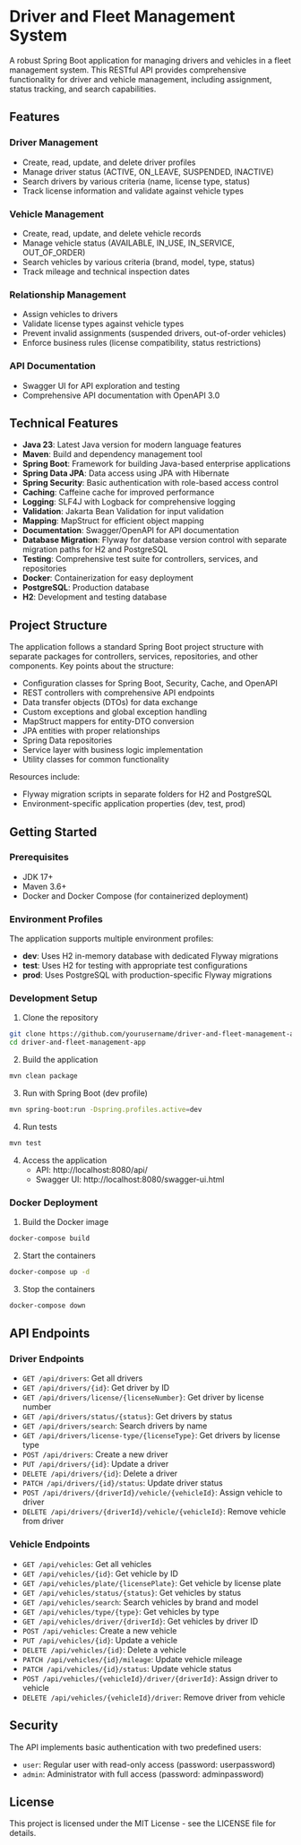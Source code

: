 # Driver and Fleet Management System

A robust Spring Boot application for managing drivers and vehicles in a fleet management system. This RESTful API provides comprehensive functionality for driver and vehicle management, including assignment, status tracking, and search capabilities.

## Features

### Driver Management
- Create, read, update, and delete driver profiles
- Manage driver status (ACTIVE, ON_LEAVE, SUSPENDED, INACTIVE)
- Search drivers by various criteria (name, license type, status)
- Track license information and validate against vehicle types

### Vehicle Management
- Create, read, update, and delete vehicle records
- Manage vehicle status (AVAILABLE, IN_USE, IN_SERVICE, OUT_OF_ORDER)
- Search vehicles by various criteria (brand, model, type, status)
- Track mileage and technical inspection dates

### Relationship Management
- Assign vehicles to drivers
- Validate license types against vehicle types
- Prevent invalid assignments (suspended drivers, out-of-order vehicles)
- Enforce business rules (license compatibility, status restrictions)

### API Documentation
- Swagger UI for API exploration and testing
- Comprehensive API documentation with OpenAPI 3.0

## Technical Features

- **Java 23**: Latest Java version for modern language features
- **Maven**: Build and dependency management tool
- **Spring Boot**: Framework for building Java-based enterprise applications
- **Spring Data JPA**: Data access using JPA with Hibernate
- **Spring Security**: Basic authentication with role-based access control
- **Caching**: Caffeine cache for improved performance
- **Logging**: SLF4J with Logback for comprehensive logging
- **Validation**: Jakarta Bean Validation for input validation
- **Mapping**: MapStruct for efficient object mapping
- **Documentation**: Swagger/OpenAPI for API documentation
- **Database Migration**: Flyway for database version control with separate migration paths for H2 and PostgreSQL
- **Testing**: Comprehensive test suite for controllers, services, and repositories
- **Docker**: Containerization for easy deployment
- **PostgreSQL**: Production database
- **H2**: Development and testing database

## Project Structure

The application follows a standard Spring Boot project structure with separate packages for controllers, services, repositories, and other components. Key points about the structure:

- Configuration classes for Spring Boot, Security, Cache, and OpenAPI
- REST controllers with comprehensive API endpoints
- Data transfer objects (DTOs) for data exchange
- Custom exceptions and global exception handling
- MapStruct mappers for entity-DTO conversion
- JPA entities with proper relationships
- Spring Data repositories
- Service layer with business logic implementation
- Utility classes for common functionality

Resources include:
- Flyway migration scripts in separate folders for H2 and PostgreSQL
- Environment-specific application properties (dev, test, prod)

## Getting Started

### Prerequisites
- JDK 17+
- Maven 3.6+
- Docker and Docker Compose (for containerized deployment)

### Environment Profiles
The application supports multiple environment profiles:
- **dev**: Uses H2 in-memory database with dedicated Flyway migrations
- **test**: Uses H2 for testing with appropriate test configurations
- **prod**: Uses PostgreSQL with production-specific Flyway migrations

### Development Setup
1. Clone the repository
```bash
git clone https://github.com/yourusername/driver-and-fleet-management-app.git
cd driver-and-fleet-management-app
```

2. Build the application
```bash
mvn clean package
```

3. Run with Spring Boot (dev profile)
```bash
mvn spring-boot:run -Dspring.profiles.active=dev
```

4. Run tests
```bash
mvn test
```

4. Access the application
   - API: http://localhost:8080/api/
   - Swagger UI: http://localhost:8080/swagger-ui.html

### Docker Deployment
1. Build the Docker image
```bash
docker-compose build
```

2. Start the containers
```bash
docker-compose up -d
```

3. Stop the containers
```bash
docker-compose down
```

## API Endpoints

### Driver Endpoints
- `GET /api/drivers`: Get all drivers
- `GET /api/drivers/{id}`: Get driver by ID
- `GET /api/drivers/license/{licenseNumber}`: Get driver by license number
- `GET /api/drivers/status/{status}`: Get drivers by status
- `GET /api/drivers/search`: Search drivers by name
- `GET /api/drivers/license-type/{licenseType}`: Get drivers by license type
- `POST /api/drivers`: Create a new driver
- `PUT /api/drivers/{id}`: Update a driver
- `DELETE /api/drivers/{id}`: Delete a driver
- `PATCH /api/drivers/{id}/status`: Update driver status
- `POST /api/drivers/{driverId}/vehicle/{vehicleId}`: Assign vehicle to driver
- `DELETE /api/drivers/{driverId}/vehicle/{vehicleId}`: Remove vehicle from driver

### Vehicle Endpoints
- `GET /api/vehicles`: Get all vehicles
- `GET /api/vehicles/{id}`: Get vehicle by ID
- `GET /api/vehicles/plate/{licensePlate}`: Get vehicle by license plate
- `GET /api/vehicles/status/{status}`: Get vehicles by status
- `GET /api/vehicles/search`: Search vehicles by brand and model
- `GET /api/vehicles/type/{type}`: Get vehicles by type
- `GET /api/vehicles/driver/{driverId}`: Get vehicles by driver ID
- `POST /api/vehicles`: Create a new vehicle
- `PUT /api/vehicles/{id}`: Update a vehicle
- `DELETE /api/vehicles/{id}`: Delete a vehicle
- `PATCH /api/vehicles/{id}/mileage`: Update vehicle mileage
- `PATCH /api/vehicles/{id}/status`: Update vehicle status
- `POST /api/vehicles/{vehicleId}/driver/{driverId}`: Assign driver to vehicle
- `DELETE /api/vehicles/{vehicleId}/driver`: Remove driver from vehicle

## Security

The API implements basic authentication with two predefined users:
- `user`: Regular user with read-only access (password: userpassword)
- `admin`: Administrator with full access (password: adminpassword)

## License

This project is licensed under the MIT License - see the LICENSE file for details.
